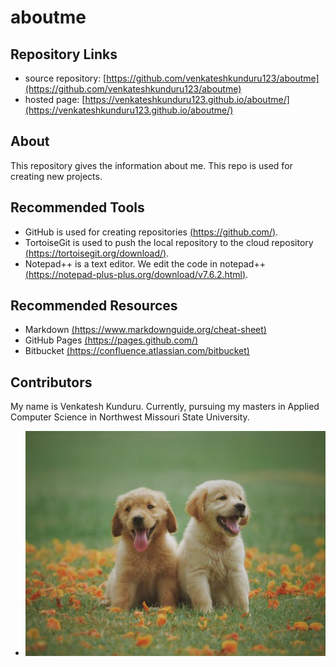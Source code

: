 # aboutme

## Repository Links

- source repository: [https://github.com/venkateshkunduru123/aboutme](https://github.com/venkateshkunduru123/aboutme)
- hosted page: [https://venkateshkunduru123.github.io/aboutme/](https://venkateshkunduru123.github.io/aboutme/)

## About

This repository gives the information about me. This repo is used for creating new projects.
 
## Recommended Tools

- GitHub is used for creating repositories [(https://github.com/)](https://github.com/).
- TortoiseGit is used to push the local repository to the cloud repository [(https://tortoisegit.org/download/)](https://tortoisegit.org/download/).
- Notepad++ is a text editor. We edit the code in notepad++ [(https://notepad-plus-plus.org/download/v7.6.2.html)](https://notepad-plus-plus.org/download/v7.6.2.html).

## Recommended Resources

- Markdown [(https://www.markdownguide.org/cheat-sheet)](https://www.markdownguide.org/cheat-sheet)
- GitHub Pages [(https://pages.github.com/)](https://pages.github.com/)
- Bitbucket [(https://confluence.atlassian.com/bitbucket)](https://confluence.atlassian.com/bitbucket)

## Contributors

My name is Venkatesh Kunduru. Currently, pursuing my masters in Applied Computer Science in Northwest Missouri State University.

- ![Hosted image](https://github.com/venkateshkunduru123/aboutme/raw/master/pexels-photo-1108099.jpeg "I love my Pets")
